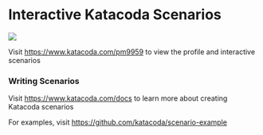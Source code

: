 # Interactive Katacoda Scenarios

[![](http://shields.katacoda.com/katacoda/pm9959/count.svg)](https://www.katacoda.com/pm9959 "Get your profile on Katacoda.com")

Visit https://www.katacoda.com/pm9959 to view the profile and interactive scenarios

### Writing Scenarios
Visit https://www.katacoda.com/docs to learn more about creating Katacoda scenarios

For examples, visit https://github.com/katacoda/scenario-example
